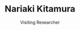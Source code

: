 ---
title: Nariaki Kitamura
subtitle: Visiting Researcher
job_title: Visiting Researcher
category: past_visitor
layout: team_member_personal_page
image: /assets/imgs/team/nariaki_kitamura.jpg
link-new-tab: true
current_status: Engineer at Komatsu
starting_year: 2020
graduation_year: 2022
keywords: Vision-and-Language Navigation
---